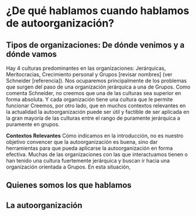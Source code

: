 
# ¿De qué hablamos cuando hablamos de autoorganización?

## Tipos de organizaciones: De dónde venimos y a dónde vamos
Hay 4 culturas predominantes en las organizaciones: Jerárquicas, Meritocracias, Crecimiento personal y Grupos [revisar nombres] (ver Schneider [referencia]).
Nos ocuparemos principalmente de los problemas que surgen del paso de una organización jerárquica a una de Grupos.
Como comenta Schneider, no creemos que una de las culturas sea superior en forma absoluta. Y cada organización tiene una cultura que le permite funcionar
Creemos, por otro lado, que en muchos contextos relevantes en la actualidad la autoorganización puede ser útil y factible de ser aplicada en la gran mayoría de las culturas entre el rango de puramente jerárquica a puramente en grupos.

**Contextos Relevantes**
Cómo indicamos en la introducción, no es nuestro objetivo convencer que la autoorganización es buena, sino dar herramientas para que pueda aplicarse la autoorganización en forma efectiva.
Muchas de las organizaciones con las que interactuamos tienen o han tenido una cultura fuertemente jerárquica y buscan ir hacia una organización orientada a Grupos.
En esta situación,   

## Quienes somos los que hablamos

## La autoorganización




